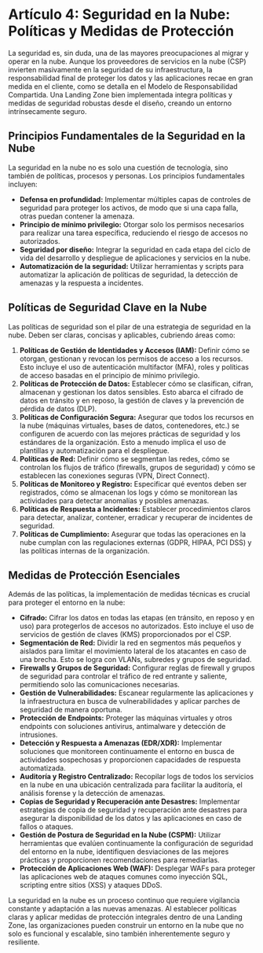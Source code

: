 # Artículo 4: Seguridad en la Nube: Políticas y Medidas de Protección

La seguridad es, sin duda, una de las mayores preocupaciones al migrar y operar en la nube. Aunque los proveedores de servicios en la nube (CSP) invierten masivamente en la seguridad de su infraestructura, la responsabilidad final de proteger los datos y las aplicaciones recae en gran medida en el cliente, como se detalla en el Modelo de Responsabilidad Compartida. Una Landing Zone bien implementada integra políticas y medidas de seguridad robustas desde el diseño, creando un entorno intrínsecamente seguro.

## Principios Fundamentales de la Seguridad en la Nube

La seguridad en la nube no es solo una cuestión de tecnología, sino también de políticas, procesos y personas. Los principios fundamentales incluyen:

*   **Defensa en profundidad:** Implementar múltiples capas de controles de seguridad para proteger los activos, de modo que si una capa falla, otras puedan contener la amenaza.
*   **Principio de mínimo privilegio:** Otorgar solo los permisos necesarios para realizar una tarea específica, reduciendo el riesgo de accesos no autorizados.
*   **Seguridad por diseño:** Integrar la seguridad en cada etapa del ciclo de vida del desarrollo y despliegue de aplicaciones y servicios en la nube.
*   **Automatización de la seguridad:** Utilizar herramientas y scripts para automatizar la aplicación de políticas de seguridad, la detección de amenazas y la respuesta a incidentes.

## Políticas de Seguridad Clave en la Nube

Las políticas de seguridad son el pilar de una estrategia de seguridad en la nube. Deben ser claras, concisas y aplicables, cubriendo áreas como:

1.  **Políticas de Gestión de Identidades y Accesos (IAM):** Definir cómo se otorgan, gestionan y revocan los permisos de acceso a los recursos. Esto incluye el uso de autenticación multifactor (MFA), roles y políticas de acceso basadas en el principio de mínimo privilegio.
2.  **Políticas de Protección de Datos:** Establecer cómo se clasifican, cifran, almacenan y gestionan los datos sensibles. Esto abarca el cifrado de datos en tránsito y en reposo, la gestión de claves y la prevención de pérdida de datos (DLP).
3.  **Políticas de Configuración Segura:** Asegurar que todos los recursos en la nube (máquinas virtuales, bases de datos, contenedores, etc.) se configuren de acuerdo con las mejores prácticas de seguridad y los estándares de la organización. Esto a menudo implica el uso de plantillas y automatización para el despliegue.
4.  **Políticas de Red:** Definir cómo se segmentan las redes, cómo se controlan los flujos de tráfico (firewalls, grupos de seguridad) y cómo se establecen las conexiones seguras (VPN, Direct Connect).
5.  **Políticas de Monitoreo y Registro:** Especificar qué eventos deben ser registrados, cómo se almacenan los logs y cómo se monitorean las actividades para detectar anomalías y posibles amenazas.
6.  **Políticas de Respuesta a Incidentes:** Establecer procedimientos claros para detectar, analizar, contener, erradicar y recuperar de incidentes de seguridad.
7.  **Políticas de Cumplimiento:** Asegurar que todas las operaciones en la nube cumplan con las regulaciones externas (GDPR, HIPAA, PCI DSS) y las políticas internas de la organización.

## Medidas de Protección Esenciales

Además de las políticas, la implementación de medidas técnicas es crucial para proteger el entorno en la nube:

*   **Cifrado:** Cifrar los datos en todas las etapas (en tránsito, en reposo y en uso) para protegerlos de accesos no autorizados. Esto incluye el uso de servicios de gestión de claves (KMS) proporcionados por el CSP.
*   **Segmentación de Red:** Dividir la red en segmentos más pequeños y aislados para limitar el movimiento lateral de los atacantes en caso de una brecha. Esto se logra con VLANs, subredes y grupos de seguridad.
*   **Firewalls y Grupos de Seguridad:** Configurar reglas de firewall y grupos de seguridad para controlar el tráfico de red entrante y saliente, permitiendo solo las comunicaciones necesarias.
*   **Gestión de Vulnerabilidades:** Escanear regularmente las aplicaciones y la infraestructura en busca de vulnerabilidades y aplicar parches de seguridad de manera oportuna.
*   **Protección de Endpoints:** Proteger las máquinas virtuales y otros endpoints con soluciones antivirus, antimalware y detección de intrusiones.
*   **Detección y Respuesta a Amenazas (EDR/XDR):** Implementar soluciones que monitoreen continuamente el entorno en busca de actividades sospechosas y proporcionen capacidades de respuesta automatizada.
*   **Auditoría y Registro Centralizado:** Recopilar logs de todos los servicios en la nube en una ubicación centralizada para facilitar la auditoría, el análisis forense y la detección de amenazas.
*   **Copias de Seguridad y Recuperación ante Desastres:** Implementar estrategias de copia de seguridad y recuperación ante desastres para asegurar la disponibilidad de los datos y las aplicaciones en caso de fallos o ataques.
*   **Gestión de Postura de Seguridad en la Nube (CSPM):** Utilizar herramientas que evalúen continuamente la configuración de seguridad del entorno en la nube, identifiquen desviaciones de las mejores prácticas y proporcionen recomendaciones para remediarlas.
*   **Protección de Aplicaciones Web (WAF):** Desplegar WAFs para proteger las aplicaciones web de ataques comunes como inyección SQL, scripting entre sitios (XSS) y ataques DDoS.

La seguridad en la nube es un proceso continuo que requiere vigilancia constante y adaptación a las nuevas amenazas. Al establecer políticas claras y aplicar medidas de protección integrales dentro de una Landing Zone, las organizaciones pueden construir un entorno en la nube que no solo es funcional y escalable, sino también inherentemente seguro y resiliente.

